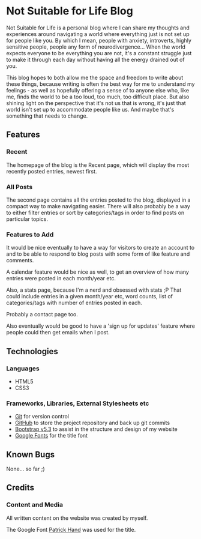 # Not Suitable for Life Blog

Not Suitable for Life is a personal blog where I can share my thoughts and experiences around navigating a world where everything just is not set up for people like you. By which I mean, people with anxiety, introverts, highly sensitive people, people any form of neurodivergence... When the world expects everyone to be everything you are not, it's a constant struggle just to make it through each day without having all the energy drained out of you.

This blog hopes to both allow me the space and freedom to write about these things, because writing is often the best way for me to understand my feelings - as well as hopefully offering a sense of  to anyone else who, like me, finds the world to be a too loud, too much, too difficult place. But also shining light on the perspective that it's not us that is wrong, it's just that world isn't set up to accommodate people like us. And maybe that's something that needs to change.

## Features

### Recent

The homepage of the blog is the Recent page, which will display the most recently posted entries, newest first.

### All Posts

The second page contains all the entries posted to the blog, displayed in a compact way to make navigating easier. There will also probably be a way to either filter entries or sort by categories/tags in order to find posts on particular topics.

### Features to Add

It would be nice eventually to have a way for visitors to create an account to and to be able to respond to blog posts with some form of like feature and comments.

A calendar feature would be nice as well, to get an overview of how many entries were posted in each month/year etc.

Also, a stats page, because I'm a nerd and obsessed with stats ;P That could include entries in a given month/year etc, word counts, list of categories/tags with number of entries posted in each.

Probably a contact page too.

Also eventually would be good to have a 'sign up for updates' feature where people could then get emails when I post.

## Technologies

### Languages

- HTML5
- CSS3

### Frameworks, Libraries, External Stylesheets etc

- [Git](https://git-scm.com/) for version control
- [GitHub](https://github.com/) to store the project repository and back up git commits
- [Bootstrap v5.3](https://getbootstrap.com/docs/5.3/getting-started/introduction/) to assist in the structure and design of my website
- [Google Fonts](https://fonts.google.com/) for the title font

## Known Bugs

None... so far ;)

## Credits

### Content and Media

All written content on the website was created by myself.

The Google Font [Patrick Hand](https://fonts.google.com/specimen/Patrick+Hand?preview.text=Not%20Suitable%20for%20Life&classification=Handwriting) was used for the title.
